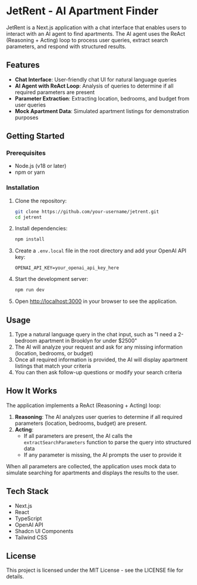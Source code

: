 # JetRent - AI Apartment Finder

JetRent is a Next.js application with a chat interface that enables users to interact with an AI agent to find apartments. The AI agent uses the ReAct (Reasoning + Acting) loop to process user queries, extract search parameters, and respond with structured results.

## Features

- **Chat Interface**: User-friendly chat UI for natural language queries
- **AI Agent with ReAct Loop**: Analysis of queries to determine if all required parameters are present
- **Parameter Extraction**: Extracting location, bedrooms, and budget from user queries
- **Mock Apartment Data**: Simulated apartment listings for demonstration purposes

## Getting Started

### Prerequisites

- Node.js (v18 or later)
- npm or yarn

### Installation

1. Clone the repository:

   ```bash
   git clone https://github.com/your-username/jetrent.git
   cd jetrent
   ```

2. Install dependencies:

   ```bash
   npm install
   ```

3. Create a `.env.local` file in the root directory and add your OpenAI API key:

   ```
   OPENAI_API_KEY=your_openai_api_key_here
   ```

4. Start the development server:

   ```bash
   npm run dev
   ```

5. Open [http://localhost:3000](http://localhost:3000) in your browser to see the application.

## Usage

1. Type a natural language query in the chat input, such as "I need a 2-bedroom apartment in Brooklyn for under $2500"
2. The AI will analyze your request and ask for any missing information (location, bedrooms, or budget)
3. Once all required information is provided, the AI will display apartment listings that match your criteria
4. You can then ask follow-up questions or modify your search criteria

## How It Works

The application implements a ReAct (Reasoning + Acting) loop:

1. **Reasoning**: The AI analyzes user queries to determine if all required parameters (location, bedrooms, budget) are present.
2. **Acting**:
   - If all parameters are present, the AI calls the `extractSearchParameters` function to parse the query into structured data
   - If any parameter is missing, the AI prompts the user to provide it

When all parameters are collected, the application uses mock data to simulate searching for apartments and displays the results to the user.

## Tech Stack

- Next.js
- React
- TypeScript
- OpenAI API
- Shadcn UI Components
- Tailwind CSS

## License

This project is licensed under the MIT License - see the LICENSE file for details.
